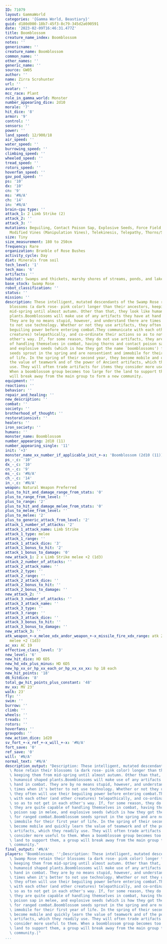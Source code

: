```yaml
---
ID: 71079
layout: GammaWorld
categories: '{Gamma World, Beastiary}'
guid: d180d000-18b7-45f3-8c79-345d2a690591
date: '2023-02-09T16:46:31.477Z'
title: Boomblossom
creature_name_index: Boomblossom
notes: ''
genericname: ''
creature_name: Boomblossom
common_name: ''
other_names: ''
generic_name: ''
source: GW05
author: ''
name: Zirra Scrohunter
url: ''
avatar: ''
mcc_race: Plant
role_in_gamma_world: Monster
number_appearing_dice: 2d10
morale: '7'
hit_dice: '8'
armor: '9'
control: ''
sensors: ''
power: ''
land_speed: 12/900/18
air_speed: ''
water_speed: ''
burrowing_speed: ''
climbing_speed: ''
wheeled_speed: ''
tread_speed: ''
rotors_speed: ''
hoverfan_speed: ''
gav_pod_speed: ''
ps: '10'
dx: '10'
cn: '9'
ms: '#N/A'
ch: '14'
in: '#N/A'
brain-cpu type: ''
attack_1: 2 Limb Strike (2)
attack_2: ''
attack_3: ''
mutations: Beguiling, Contact Poison Sap, Explosive Seeds, Force Field, Generation,
  Modified Vines (Manipulation Vines), Telekinesis, Telepathy, Thorns/Spikes (Thorns)
size: Tiny
size_measurement: 180 to 250cm
frequency: Rare
organization: Branble of Rose Bushes
activity_cycle: Day
diet: Minerals from soil
tech_level: '1'
tech_max: '6'
artifacts: ''
habitat: Swamps and thickets, marshy shores of streams, ponds, and lakes
base_stock: Swamp Rose
robot_classification: ''
status: ''
mission: ''
description: These intelligent, mutated descendants of the Swamp Rose retain their
  blossoms (a dark rose- pink color) longer than their ancestors, keeping them from
  mid-spring until almost autumn. Other than that, they look like humanoid shaped
  plants.Boomblossoms will make use of any artifacts they have at hand in combat.
  They are by no means stupid, however, and understand there are times when it's better
  to not use technology. Whether or not they use artifacts, they often will use their
  beguiling power before entering combat.They communicate with each other (and other
  creatures) telepathically, and co-ordinate their actions so as to not get in each
  other's way. If, for some reason, they do not use artifacts, they are quite capable
  of handling themselves in combat, having thorns and contact poison sap in melee,
  and explosive seeds (which is how they got the name `boomblossoms') for ranged combat.Boomblossom
  seeds sprout in the spring and are nonsentient and immobile for their first year
  of life. In the spring of their second year, they become mobile and quickly learn
  the value of teamwork and of the power of Ancient artifacts, which they readily
  use. They will often trade artifacts for items they consider more useful to them.
  When a boomblossom group becomes too large for the land to support them, a group
  will break away from the main group to form a new community.
equipment: ''
reactions: ''
behavior: ''
repair_and_healing: ''
new_description: ''
combat: ''
society: ''
brotherhood_of_thought: ''
restorationsist: ''
healers: ''
iron_society: ''
humans: ''
monster_name: Boomblossom
number_appearing: 2d10 (11)
number_appearing_single: '11'
init: '+3'
monster_name_xx_number_if_applicable_init_+-x: 'Boomblossom (2d10 (11)): Init +3'
ps_-_c: '10'
dx_-_c: '10'
cn_-_c: '9'
ms_-_c: '#N/A'
ch_-_c: '14'
in_-_c: '#N/A'
weapon: Natural Weapon Preferred
plus_to_hit_and_damage_range_from_stats: '0'
plus_to_range_from_level: ''
plus_to_range: '2'
plus_to_hit_and_damage_melee_from_stats: '0'
plus_to_melee_from_level: ''
plus_to_melee: '2'
plus_to_generic_attack_from_level: '2'
attack_1_number_of_attacks: '2'
attack_1_attack_name: Limb Strike
attack_1_type: melee
attack_1_range: ''
attack_1_attack_dice: '3'
attack_1_bonus_to_hit: '2'
attack_1_bonus_to_damage: '0'
new_attack_1: 2 x Limb Strike melee +2 (1d3)
attack_2_number_of_attacks: ''
attack_2_attack_name: ''
attack_2_type: ''
attack_2_range: ''
attack_2_attack_dice: ''
attack_2_bonus_to_hit: ''
attack_2_bonus_to_damage: ''
new_attack_2: ''
attack_3_number_of_attacks: ''
attack_3_attack_name: ''
attack_3_type: ''
attack_3_range: ''
attack_3_attack_dice: ''
attack_3_bonus_to_hit: ''
attack_3_bonus_to_damage: ''
new_attack_3: ''
atk_weapon_+-x_melee_xdx_andor_weapon_+-x_missile_fire_xdx_range: atk 2 x limb strike
  melee +2 (1d3)
ac_xx: AC 19
effective_class_level: '3'
new_level: '6'
new_hit_dice: HD 6D5
new_hd_xdx_plus_minus: HD 6D5
new_hp_xx_or_hp_xx_each_or_hp_xx_xx_xx: hp 18 each
new_hit_points: '18'
d6_hitdice: '8'
total_gw_hit_points_plus_constant: '48'
mv_xx: MV 23'
walk: 23'
fly: ''
swim: ''
burrow: ''
climb: ''
wheels: ''
treads: ''
rotors: ''
hoverfans: ''
gravpods: ''
new_action_dice: 1d20
sv_fort_+-x_ref_+-x_will_+-x: '#N/A'
fort_save: '0'
ref_save: '0'
will: '#N/A'
normal_text: '#N/A'
description_output: "Description: These intelligent, mutated descendants of the Swamp\
  \ Rose retain their blossoms (a dark rose- pink color) longer than their ancestors,\
  \ keeping them from mid-spring until almost autumn. Other than that, they look like\
  \ humanoid shaped plants.Boomblossoms will make use of any artifacts they have at\
  \ hand in combat. They are by no means stupid, however, and understand there are\
  \ times when it's better to not use technology. Whether or not they use artifacts,\
  \ they often will use their beguiling power before entering combat.They communicate\
  \ with each other (and other creatures) telepathically, and co-ordinate their actions\
  \ so as to not get in each other's way. If, for some reason, they do not use artifacts,\
  \ they are quite capable of handling themselves in combat, having thorns and contact\
  \ poison sap in melee, and explosive seeds (which is how they got the name `boomblossoms')\
  \ for ranged combat.Boomblossom seeds sprout in the spring and are nonsentient and\
  \ immobile for their first year of life. In the spring of their second year, they\
  \ become mobile and quickly learn the value of teamwork and of the power of Ancient\
  \ artifacts, which they readily use. They will often trade artifacts for items they\
  \ consider more useful to them. When a boomblossom group becomes too large for the\
  \ land to support them, a group will break away from the main group to form a new\
  \ community."
final_output: '#N/A'
players: "Boomblossom; '';Description: These intelligent, mutated descendants of the\
  \ Swamp Rose retain their blossoms (a dark rose- pink color) longer than their ancestors,\
  \ keeping them from mid-spring until almost autumn. Other than that, they look like\
  \ humanoid shaped plants.Boomblossoms will make use of any artifacts they have at\
  \ hand in combat. They are by no means stupid, however, and understand there are\
  \ times when it's better to not use technology. Whether or not they use artifacts,\
  \ they often will use their beguiling power before entering combat.They communicate\
  \ with each other (and other creatures) telepathically, and co-ordinate their actions\
  \ so as to not get in each other's way. If, for some reason, they do not use artifacts,\
  \ they are quite capable of handling themselves in combat, having thorns and contact\
  \ poison sap in melee, and explosive seeds (which is how they got the name `boomblossoms')\
  \ for ranged combat.Boomblossom seeds sprout in the spring and are nonsentient and\
  \ immobile for their first year of life. In the spring of their second year, they\
  \ become mobile and quickly learn the value of teamwork and of the power of Ancient\
  \ artifacts, which they readily use. They will often trade artifacts for items they\
  \ consider more useful to them. When a boomblossom group becomes too large for the\
  \ land to support them, a group will break away from the main group to form a new\
  \ community.|"
...
```

